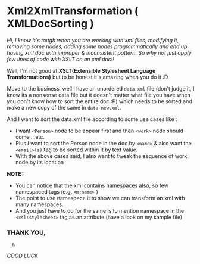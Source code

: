 # Xml2XmlTransformation ( XMLDocSorting )

_Hi_,
_I know it's tough when you are working with xml files, modifying it, removing some nodes, adding some nodes programmatically and end up having xml doc with improper & inconsistent pattern.
So why not just apply few lines of code with XSLT on an xml doc!!_

Well, I'm not good at **XSLT(Extensible Stylesheet Language Transformations)** but to be honest it's amazing when you do it :D

Move to the business, well I have an unordered `data.xml` file (don't judge it, I know its a nonsense data file but it doesn't matter what file you have when you don't know how to sort the entire doc :P) which needs to be sorted and make a new copy of the same in `data-new.xml`.

And I want to sort the data.xml file according to some use cases like :
  - I want `<Person>` node to be appear first and then `<work>` node should come ...etc.
  - Plus I want to sort the Person node in the doc by `<name>` & also want the `<email>(s)` tag to be sorted within it by text value. 
  - With the above cases said, I also want to tweak the sequence of work node by its location
  
__NOTE::__ 
  * You can notice that the xml contains namespaces also, so few namespaced tags (e.g. `<m:name>` )
  * The point to use namespace it to show we can transform an xml with many namespaces.
  * And you just have to do for the same is to mention namespace in the `<xsl:stylesheet>` tag as an attribute (have a look on my sample file)
  
  
  
### THANK YOU,
      &
   _GOOD LUCK_
